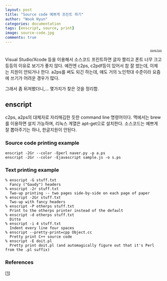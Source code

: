 ```yaml
---
layout: post
title: "Source code 예쁘게 프린트 하기"
author: "Wook Hyun"
categories: documentation
tags: [enscript, source, print]
image: source-code.jpg
comments: true
---
```


<div style="text-align: right; font-size: 50%"> 
 <a href="https://www.crazyegg.com/blog/8-reasons-analyze-source-code/">image from</a>
</div>

Visual Studio/Xcode 등을 이용해서 소스코드 프린트하면 글자 짤리고 폰트 너무 크고 등등의 이유로 보기가 좋지 않다. 예전엔 c2ps, c2pdf등이 있어서 참 잘 썼는데, 이제는 지원이 안되거나 한다.
a2ps를 써도 되긴 하는데, 얘도 거의 노인학대 수준이라 요즘에 쓰기가 어려운 경우가 많다.

그래서 좀 뒤져봤더니,... 몇가지가 찾은 것을 정리함.

## enscript

c2ps, a2ps의 대체자로 자리매김한 듯한 command line 명령어이다. 맥에서는 brew를 이용하면 설치 가능하며, 리눅스 계열은 apt-get으로 설치한다.
소스코드는 예쁘게 잘 뽑아주기는 하나, 한글지원이 안된다.

### Source code printing example
```
enscript -2Gr --color -Eperl naver.py -p a.ps
enscript -2Gr --color -Ejavascript sample.js -o s.ps
```

### Text printing example

```
% enscript -G stuff.txt
  Fancy ("Gaudy") headers
% enscript -2r stuff.txt
  Two-up printing -- two pages side-by-side on each page of paper
% enscript -2Gr stuff.txt
  Two-up with fancy headers
% enscript -P otherps stuff.txt
  Print to the otherps printer instead of the default
% enscript -d otherps stuff.txt
  Ditto
% enscript -i 4 stuff.txt
  Indent every line four spaces
% enscript --pretty-print=cpp Object.cc
  Pretty print C++ source code
% enscript -E doit.pl
  Pretty print doit.pl (and automagically figure out that it's Perl from the .pl suffix)
```

### References
[[1](https://docstore.mik.ua/orelly/unix3/upt/ch45_07.htm)]